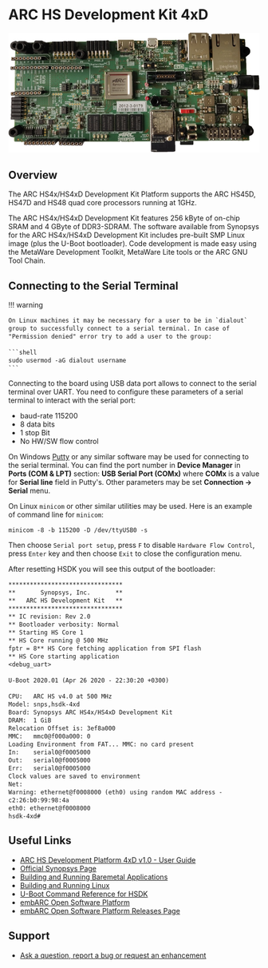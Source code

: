 # ARC HS Development Kit 4xD

![ARC HS Development Kit 4xD](images/board-hsdk-4xd.jpg)

## Overview

The ARC HS4x/HS4xD Development Kit Platform supports the ARC HS45D, HS47D and
HS48 quad core processors running at 1GHz.

The ARC HS4x/HS4xD Development Kit features 256 kByte of on-chip SRAM and
4 GByte of DDR3-SDRAM. The software available from Synopsys for the ARC
HS4x/HS4xD Development Kit includes pre-built SMP Linux image (plus the U-Boot
bootloader). Code development is made easy using the MetaWare Development
Toolkit, MetaWare Lite tools or the ARC GNU Tool Chain.

## Connecting to the Serial Terminal

!!! warning

    On Linux machines it may be necessary for a user to be in `dialout`
    group to successfully connect to a serial terminal. In case of
    "Permission denied" error try to add a user to the group:

    ```shell
    sudo usermod -aG dialout username
    ```

Connecting to the board using USB data port allows to connect to the serial
terminal over UART. You need to configure these parameters of a serial
terminal to interact with the serial port:

* baud-rate 115200
* 8 data bits
* 1 stop Bit
* No HW/SW flow control

On Windows [Putty](https://www.putty.org/) or any similar software may be used for connecting
to the serial terminal. You can find the port number in **Device Manager** in
**Ports (COM & LPT)** section: **USB Serial Port (COMx)** where **COMx** is
a value for **Serial line** field in Putty's. Other parameters may be set
**Connection → Serial** menu.

On Linux `minicom` or other similar utilities may be used. Here is an example
of command line for `minicom`:

```shell
minicom -8 -b 115200 -D /dev/ttyUSB0 -s
```

Then choose `Serial port setup`, press `F` to disable `Hardware Flow Control`, press `Enter` key
and then choose `Exit` to close the configuration menu.

After resetting HSDK you will see this output of the bootloader:

```text
********************************
**       Synopsys, Inc.       **
**   ARC HS Development Kit   **
********************************
** IC revision: Rev 2.0
** Bootloader verbosity: Normal
** Starting HS Core 1
** HS Core running @ 500 MHz
fptr = 8** HS Core fetching application from SPI flash
** HS Core starting application
<debug_uart> 

U-Boot 2020.01 (Apr 26 2020 - 22:30:20 +0300)

CPU:   ARC HS v4.0 at 500 MHz
Model: snps,hsdk-4xd
Board: Synopsys ARC HS4x/HS4xD Development Kit
DRAM:  1 GiB
Relocation Offset is: 3ef8a000
MMC:   mmc0@f000a000: 0
Loading Environment from FAT... MMC: no card present
In:    serial0@f0005000
Out:   serial0@f0005000
Err:   serial0@f0005000
Clock values are saved to environment
Net:   
Warning: ethernet@f0008000 (eth0) using random MAC address - c2:26:b0:99:98:4a
eth0: ethernet@f0008000
hsdk-4xd# 
```

## Useful Links

* [ARC HS Development Platform 4xD v1.0 - User Guide](files/ARC_HSDK_4xD_User_Guide.pdf)
* [Official Synopsys Page](https://www.synopsys.com/dw/ipdir.php?ds=arc-hs-development-kit)
* [Building and Running Baremetal Applications](../baremetal/hardware/hsdk.md)
* [Building and Running Linux](../linux/hsdk/build.md)
* [U-Boot Command Reference for HSDK](../linux/hsdk/uboot-commands.md)
* [embARC Open Software Platform](https://foss-for-synopsys-dwc-arc-processors.github.io/embarc_osp)
* [embARC Open Software Platform Releases Page](https://github.com/foss-for-synopsys-dwc-arc-processors/embarc_osp/releases)

## Support

* [Ask a question, report a bug or request an enhancement](https://github.com/foss-for-synopsys-dwc-arc-processors/ARC-Development-Systems-Forum/wiki/Reporting-a-bug)
